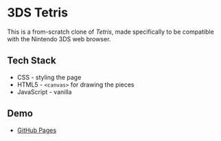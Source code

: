 # 3DS Tetris
This is a from-scratch clone of _Tetris_, made specifically to be compatible with the Nintendo 3DS web browser.

## Tech Stack
* CSS - styling the page
* HTML5 - `<canvas>` for drawing the pieces
* JavaScript - vanilla

## Demo
* [GitHub Pages](https://charlesstover.github.io/3ds-tetris/#tetris)
